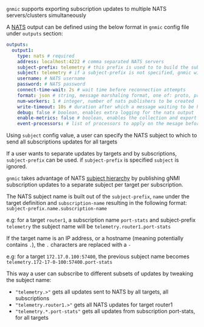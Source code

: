 `gnmic` supports exporting subscription updates to multiple NATS servers/clusters simultaneously

A [NATS](https://docs.nats.io/) output can be defined using the below format in `gnmic` config file under `outputs` section:

```yaml
outputs:
  output1:
    type: nats # required
    address: localhost:4222 # comma separated NATS servers
    subject-prefix: telemetry # this prefix is used to to build the subject name for each target/subscription
    subject: telemetry # if a subject-prefix is not specified, gnmic will publish all subscriptions updates to a single subject configured under this field. Defaults to 'telemetry'
    username: # NATS username
    password: # NATS password  
    connect-time-wait: 2s # wait time before reconnection attempts
    format: json # string, message marshaling format, one of: proto, prototext, protojson, json, event
    num-workers: 1 # integer, number of nats publishers to be created
    write-timeout: 10s # duration after which a message waiting to be handled by a worker gets discarded
    debug: false # boolean, enables extra logging for the nats output
    enable-metrics: false # boolean, enables the collection and export (via prometheus) of output specific metrics
    event-processors: # list of processors to apply on the mesage before writing
```

Using `subject` config value, a user can specify the NATS subject to which to send all subscriptions updates for all targets

If a user wants to separate updates by targets and by subscriptions, `subject-prefix` can be used. if `subject-prefix` is specified `subject` is ignored.

`gnmic` takes advantage of NATS [subject hierarchy](https://docs.nats.io/nats-concepts/subjects#subject-hierarchies) by publishing gNMI subscription updates to a separate subject per target per subscription.

The NATS subject name is built out of the `subject-prefix`, `name` under the target definition and `subscription-name` resulting in the following format: `subject-prefix.name.subscription-name`

e.g: for a target `router1`, a subscription name `port-stats` and subject-prefix `telemetry` the subject name will be `telemetry.router1.port-stats`

If the target name is an IP address, or a hostname (meaning potentially contains `.`), the `.` characters are replaced with a `-`

e.g: for a target `172.17.0.100:57400`, the previous subject name becomes `telemetry.172-17-0-100:57400.port-stats`

This way a user can subscribe to different subsets of updates by tweaking the subject name:

* `"telemetry.>"` gets all updates sent to NATS by all targets, all subscriptions
* `"telemetry.router1.>"` gets all NATS updates for target router1
* `"telemetry.*.port-stats"` gets all updates from subscription port-stats, for all targets
